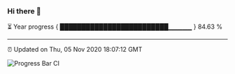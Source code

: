 ### Hi there 👋

⏳ Year progress { █████████████████████████▁▁▁▁▁ } 84.63 %

---

⏰ Updated on Thu, 05 Nov 2020 18:07:12 GMT

![Progress Bar CI](https://github.com/liununu/liununu/workflows/Progress%20Bar%20CI/badge.svg)
